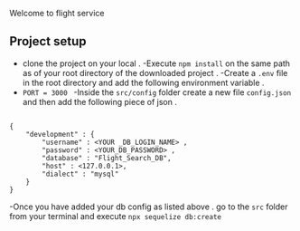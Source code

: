 Welcome to flight service 
## Project setup 
- clone the project on your local .
-Execute `npm install` on the same path as of your root directory of the downloaded project .
-Create a `.env` file in the root directory and add the following environment variable .
- `PORT = 3000 `
-Inside the `src/config` folder create a new file `config.json` and then add the following piece of json .
```

{
    "development" : {
        "username" : <YOUR _DB_LOGIN_NAME> , 
        "password" : <YOUR_DB_PASSWORD> ,
        "database" : "Flight_Search_DB", 
        "host" : <127.0.0.1>,
        "dialect" : "mysql" 
    }
}

```
-Once you have added your db config as listed above . go to the `src` folder from your terminal and execute `npx sequelize db:create`